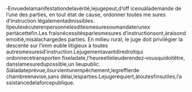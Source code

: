 ‐Envuedelamanifestationdelavérité,lejugepeut,d’off iceouàlademande de l’une des parties, en tout état de cause, ordonner toutes me sures d’instruction légalementadmissibles.
Ilpeutexécuterenpersonnelesditesmesuresoumandaterunex pertàcettefin.Les fraisnécessitésparlesmesures d’instructionsont,àraisond emoitié,misàlachargedes parties.
En milieu rural, le juge doit privilégier la descente sur l’imm euble litigieux à toutes autresmesuresd’instruction.Lejugementavantdiredroitqui ordonnecetransporten fixeladate,l’heureetlelieuderendez‐vousquidoitêtre, danslamesuredupossible,un lieupublic.
Siàladateprévue,ilsurvientunempêchement,legreffierde chambreenavise,sans délai,lesparties.Lejugerequiert,àtoutesfinsutiles,l’a ssistancedelaforcepublique.